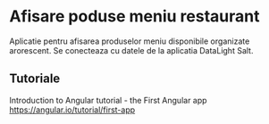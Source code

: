 # Afisare poduse meniu restaurant

Aplicatie pentru afisarea produselor meniu disponibile organizate arorescent.
Se conecteaza cu datele de la aplicatia DataLight Salt.

## Tutoriale

Introduction to Angular tutorial - the First Angular app
<https://angular.io/tutorial/first-app>

